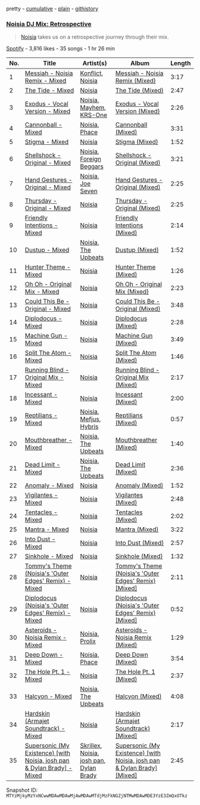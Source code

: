 pretty - [cumulative](/playlists/cumulative/37i9dQZF1DXcoeTjyAlVWI.md) - [plain](/playlists/plain/37i9dQZF1DXcoeTjyAlVWI) - [githistory](https://github.githistory.xyz/mackorone/spotify-playlist-archive/blob/main/playlists/plain/37i9dQZF1DXcoeTjyAlVWI)

### [Noisia DJ Mix: Retrospective](https://open.spotify.com/playlist/37i9dQZF1DXcoeTjyAlVWI)

> <a href="spotify:artist:4YWj8sohRDjL9deiuRvEEY">Noisia</a> takes us on a retrospective journey through their mix.

[Spotify](https://open.spotify.com/user/spotify) - 3,816 likes - 35 songs - 1 hr 26 min

| No. | Title | Artist(s) | Album | Length |
|---|---|---|---|---|
| 1 | [Messiah \- Noisia Remix \- Mixed](https://open.spotify.com/track/6swe9TZ9o4prN2LTJ1Odrf) | [Konflict](https://open.spotify.com/artist/6ksf54VUgZAA4cppWkYNX3), [Noisia](https://open.spotify.com/artist/4YWj8sohRDjL9deiuRvEEY) | [Messiah \- Noisia Remix \(Mixed\)](https://open.spotify.com/album/5Q7rgfWKpM4bhz9pCL8MIg) | 3:17 |
| 2 | [The Tide \- Mixed](https://open.spotify.com/track/1SnbRY5del9OhzUg7Kc6Tm) | [Noisia](https://open.spotify.com/artist/4YWj8sohRDjL9deiuRvEEY) | [The Tide \(Mixed\)](https://open.spotify.com/album/1IvVVbTpYi5gK1l14fZgvS) | 2:47 |
| 3 | [Exodus \- Vocal Version \- Mixed](https://open.spotify.com/track/7vw6omPE4c1T9zygrJsgfy) | [Noisia](https://open.spotify.com/artist/4YWj8sohRDjL9deiuRvEEY), [Mayhem](https://open.spotify.com/artist/1Yy64kzIO5Ryx7iuHqoImy), [KRS\-One](https://open.spotify.com/artist/2gINJ8xw86xawPyGvx1bla) | [Exodus \- Vocal Version \(Mixed\)](https://open.spotify.com/album/6nnhVgFMayGAEUezRLD4VV) | 2:26 |
| 4 | [Cannonball \- Mixed](https://open.spotify.com/track/31GkX1TKkuZ63hdMD4Eo5D) | [Noisia](https://open.spotify.com/artist/4YWj8sohRDjL9deiuRvEEY), [Phace](https://open.spotify.com/artist/3o46xaXZd75wUeb2Zfc4o5) | [Cannonball \(Mixed\)](https://open.spotify.com/album/2qsNPzX2xYCsMsjPsnNa6S) | 3:31 |
| 5 | [Stigma \- Mixed](https://open.spotify.com/track/46f32tCpqUoQKCCO1HDXUK) | [Noisia](https://open.spotify.com/artist/4YWj8sohRDjL9deiuRvEEY) | [Stigma \(Mixed\)](https://open.spotify.com/album/7mpOluPyqJYyfZdzDX5jLq) | 1:52 |
| 6 | [Shellshock \- Original \- Mixed](https://open.spotify.com/track/5Ji4p75DZfgmF1NYrnY7Ly) | [Noisia](https://open.spotify.com/artist/4YWj8sohRDjL9deiuRvEEY), [Foreign Beggars](https://open.spotify.com/artist/0sQ1wgSdRpoysgsa1VnI4G) | [Shellshock \- Original \(Mixed\)](https://open.spotify.com/album/2XXRsWlzYCcBqXYn1FwEvd) | 3:21 |
| 7 | [Hand Gestures \- Original \- Mixed](https://open.spotify.com/track/2S9d3BtI5UDxYO3EbrJsKo) | [Noisia](https://open.spotify.com/artist/4YWj8sohRDjL9deiuRvEEY), [Joe Seven](https://open.spotify.com/artist/6tSiaOS1xbLWk4xfmpcA91) | [Hand Gestures \- Original \(Mixed\)](https://open.spotify.com/album/0enKHi8Ohh2kq81cmxiM4u) | 2:25 |
| 8 | [Thursday \- Original \- Mixed](https://open.spotify.com/track/5a95Ih2FM82cSteyV3gsax) | [Noisia](https://open.spotify.com/artist/4YWj8sohRDjL9deiuRvEEY) | [Thursday \- Original \(Mixed\)](https://open.spotify.com/album/4h6aasTvfnQR512B1tQ1Jk) | 2:25 |
| 9 | [Friendly Intentions \- Mixed](https://open.spotify.com/track/0VVpmUjxPa5avm9KzVtP7W) | [Noisia](https://open.spotify.com/artist/4YWj8sohRDjL9deiuRvEEY) | [Friendly Intentions \(Mixed\)](https://open.spotify.com/album/6oal9E3GOfKx8Au3Wdl6hX) | 2:14 |
| 10 | [Dustup \- Mixed](https://open.spotify.com/track/41hJxqCi3tyn1HqEjKQ3sK) | [Noisia](https://open.spotify.com/artist/4YWj8sohRDjL9deiuRvEEY), [The Upbeats](https://open.spotify.com/artist/5fbq6W6HAncSYaFtlQi7fF) | [Dustup \(Mixed\)](https://open.spotify.com/album/6XBRLr2bnPzeS70pncZNjM) | 1:52 |
| 11 | [Hunter Theme \- Mixed](https://open.spotify.com/track/224pK11ptiu5HnBjEZ64P8) | [Noisia](https://open.spotify.com/artist/4YWj8sohRDjL9deiuRvEEY) | [Hunter Theme \(Mixed\)](https://open.spotify.com/album/0yorgICQqS39GioSV2dD2A) | 1:26 |
| 12 | [Oh Oh \- Original Mix \- Mixed](https://open.spotify.com/track/49miFyH1HbqjkX1stoDKcC) | [Noisia](https://open.spotify.com/artist/4YWj8sohRDjL9deiuRvEEY) | [Oh Oh \- Original Mix \(Mixed\)](https://open.spotify.com/album/7xKyXhc8gfo87GZA58wTEg) | 2:23 |
| 13 | [Could This Be \- Original \- Mixed](https://open.spotify.com/track/1Hg3Dl2IrPj87owkvXzEkN) | [Noisia](https://open.spotify.com/artist/4YWj8sohRDjL9deiuRvEEY) | [Could This Be \- Original \(Mixed\)](https://open.spotify.com/album/6Xkaoxuxq0RAsjY1MjkTI9) | 3:48 |
| 14 | [Diplodocus \- Mixed](https://open.spotify.com/track/6T3XaRGQQusvWBX4FLGoGB) | [Noisia](https://open.spotify.com/artist/4YWj8sohRDjL9deiuRvEEY) | [Diplodocus \(Mixed\)](https://open.spotify.com/album/4zsHRq1u8jtzX4Vp5RHu2Z) | 2:28 |
| 15 | [Machine Gun \- Mixed](https://open.spotify.com/track/7CUpUT4ZqpV1FVTcXZekOx) | [Noisia](https://open.spotify.com/artist/4YWj8sohRDjL9deiuRvEEY) | [Machine Gun \(Mixed\)](https://open.spotify.com/album/59LCDfsJSXcyMhUbQRgBmt) | 3:49 |
| 16 | [Split The Atom \- Mixed](https://open.spotify.com/track/0Z0NHVV3FodkB194U1Xl2s) | [Noisia](https://open.spotify.com/artist/4YWj8sohRDjL9deiuRvEEY) | [Split The Atom \(Mixed\)](https://open.spotify.com/album/4jnFwDod1jVhmw7oHz0uaM) | 1:46 |
| 17 | [Running Blind \- Original Mix \- Mixed](https://open.spotify.com/track/5sPDzUocPgfq9m4WuWvUWo) | [Noisia](https://open.spotify.com/artist/4YWj8sohRDjL9deiuRvEEY) | [Running Blind \- Original Mix \(Mixed\)](https://open.spotify.com/album/07n7uvhFNgRJwClAAVLGh9) | 2:17 |
| 18 | [Incessant \- Mixed](https://open.spotify.com/track/2zvdOL1LTQmRcy4mensTtW) | [Noisia](https://open.spotify.com/artist/4YWj8sohRDjL9deiuRvEEY) | [Incessant \(Mixed\)](https://open.spotify.com/album/24myXXcTRcBoHHdMwBLuyv) | 2:00 |
| 19 | [Reptilians \- Mixed](https://open.spotify.com/track/1s7XgvvAudKFh7rIwp7Dlc) | [Noisia](https://open.spotify.com/artist/4YWj8sohRDjL9deiuRvEEY), [Mefjus](https://open.spotify.com/artist/54qqaSH6byJIb8eFWxe3Pj), [Hybris](https://open.spotify.com/artist/6dvHFhruyFyf26otoWOXKR) | [Reptilians \(Mixed\)](https://open.spotify.com/album/1SeeZSMY4gTLVeQUdEU9SK) | 0:57 |
| 20 | [Mouthbreather \- Mixed](https://open.spotify.com/track/3J0WvMvJgHjhiuUuZnlb3m) | [Noisia](https://open.spotify.com/artist/4YWj8sohRDjL9deiuRvEEY), [The Upbeats](https://open.spotify.com/artist/5fbq6W6HAncSYaFtlQi7fF) | [Mouthbreather \(Mixed\)](https://open.spotify.com/album/15BrGHLcxn10mspgabI9LD) | 1:40 |
| 21 | [Dead Limit \- Mixed](https://open.spotify.com/track/08ABVj3JzSAB4BeHIsSZ3w) | [Noisia](https://open.spotify.com/artist/4YWj8sohRDjL9deiuRvEEY), [The Upbeats](https://open.spotify.com/artist/5fbq6W6HAncSYaFtlQi7fF) | [Dead Limit \(Mixed\)](https://open.spotify.com/album/6eTIXyu91KthqqDZPlEkbb) | 2:36 |
| 22 | [Anomaly \- Mixed](https://open.spotify.com/track/5BKQPMObWBtLrUXghyYYRO) | [Noisia](https://open.spotify.com/artist/4YWj8sohRDjL9deiuRvEEY) | [Anomaly \(Mixed\)](https://open.spotify.com/album/2U8PHT4oD76vnhphOcZUVh) | 1:52 |
| 23 | [Vigilantes \- Mixed](https://open.spotify.com/track/2vrqgJoUZZwcxOyu5OA4FV) | [Noisia](https://open.spotify.com/artist/4YWj8sohRDjL9deiuRvEEY) | [Vigilantes \(Mixed\)](https://open.spotify.com/album/0AMERFhQjYIz4oobM2DpDf) | 2:48 |
| 24 | [Tentacles \- Mixed](https://open.spotify.com/track/3wYUOHjBRvaHFK7Fqg1Tgb) | [Noisia](https://open.spotify.com/artist/4YWj8sohRDjL9deiuRvEEY) | [Tentacles \(Mixed\)](https://open.spotify.com/album/1Km8pfhTwqq9XfjSguBu5Y) | 2:02 |
| 25 | [Mantra \- Mixed](https://open.spotify.com/track/20Na7fzB7bfZEChMRLbfrX) | [Noisia](https://open.spotify.com/artist/4YWj8sohRDjL9deiuRvEEY) | [Mantra \(Mixed\)](https://open.spotify.com/album/4k2eZJlDqtFOQc8ezSqk1N) | 3:22 |
| 26 | [Into Dust \- Mixed](https://open.spotify.com/track/2EGVvKYiniAr1MjeTiGnkH) | [Noisia](https://open.spotify.com/artist/4YWj8sohRDjL9deiuRvEEY) | [Into Dust \(Mixed\)](https://open.spotify.com/album/3zEHBEA8Gn9LK2nq9r0NT7) | 2:57 |
| 27 | [Sinkhole \- Mixed](https://open.spotify.com/track/49xz1YN3PyYafiGc9L4mkj) | [Noisia](https://open.spotify.com/artist/4YWj8sohRDjL9deiuRvEEY) | [Sinkhole \(Mixed\)](https://open.spotify.com/album/2X5xwsUyeDFvoD1tyVRExI) | 1:32 |
| 28 | [Tommy's Theme \(Noisia's 'Outer Edges' Remix\) \- Mixed](https://open.spotify.com/track/6CiRF5pZksBwI3GPyycHu7) | [Noisia](https://open.spotify.com/artist/4YWj8sohRDjL9deiuRvEEY) | [Tommy's Theme \(Noisia's 'Outer Edges' Remix\) \[Mixed\]](https://open.spotify.com/album/1dC5tp70oRFNAyW5Su2GFl) | 2:11 |
| 29 | [Diplodocus \(Noisia's 'Outer Edges' Remix\) \- Mixed](https://open.spotify.com/track/4bdQHn2V81C9NiVuiUQJxJ) | [Noisia](https://open.spotify.com/artist/4YWj8sohRDjL9deiuRvEEY) | [Diplodocus \(Noisia's 'Outer Edges' Remix\) \[Mixed\]](https://open.spotify.com/album/52acXbZAPZBByhFPwwtQI4) | 0:52 |
| 30 | [Asteroids \- Noisia Remix \- Mixed](https://open.spotify.com/track/3dynRKsvTUgMvS56QGerCH) | [Noisia](https://open.spotify.com/artist/4YWj8sohRDjL9deiuRvEEY), [Prolix](https://open.spotify.com/artist/3rNP0CUzTxxuNpc3ze8rXV) | [Asteroids \- Noisia Remix \(Mixed\)](https://open.spotify.com/album/4qqplLU8AJ6dfFCzHIGkQP) | 1:29 |
| 31 | [Deep Down \- Mixed](https://open.spotify.com/track/0GpI7JO0l5k0u9JJobosOE) | [Noisia](https://open.spotify.com/artist/4YWj8sohRDjL9deiuRvEEY), [Phace](https://open.spotify.com/artist/3o46xaXZd75wUeb2Zfc4o5) | [Deep Down \(Mixed\)](https://open.spotify.com/album/6e4mbPYRytFgQJDdcrjqMs) | 3:54 |
| 32 | [The Hole Pt\. 1 \- Mixed](https://open.spotify.com/track/370njgmMmwBKk0LBPFA5Gi) | [Noisia](https://open.spotify.com/artist/4YWj8sohRDjL9deiuRvEEY) | [The Hole Pt\. 1 \(Mixed\)](https://open.spotify.com/album/7kJaKAWPNtWCat0Pcu3bkY) | 2:37 |
| 33 | [Halcyon \- Mixed](https://open.spotify.com/track/5hqXg7AB1vR3PWFx2CaV8i) | [Noisia](https://open.spotify.com/artist/4YWj8sohRDjL9deiuRvEEY), [The Upbeats](https://open.spotify.com/artist/5fbq6W6HAncSYaFtlQi7fF) | [Halcyon \(Mixed\)](https://open.spotify.com/album/20nuU8BNfGzkR64cLv8gXx) | 4:08 |
| 34 | [Hardskin \(Armajet Soundtrack\) \- Mixed](https://open.spotify.com/track/4n9dueMZlTMXmYyp2FqfCc) | [Noisia](https://open.spotify.com/artist/4YWj8sohRDjL9deiuRvEEY) | [Hardskin \(Armajet Soundtrack\) \[Mixed\]](https://open.spotify.com/album/4vGfMl6e348zTdBNXlmxW0) | 2:17 |
| 35 | [Supersonic \(My Existence\) \[with Noisia, josh pan & Dylan Brady\] \- Mixed](https://open.spotify.com/track/7mhj9bjEuhNeMJRdrhpHMm) | [Skrillex](https://open.spotify.com/artist/5he5w2lnU9x7JFhnwcekXX), [Noisia](https://open.spotify.com/artist/4YWj8sohRDjL9deiuRvEEY), [josh pan](https://open.spotify.com/artist/2sfSQ1BOzaFQa3LZj6OGwD), [Dylan Brady](https://open.spotify.com/artist/2Cm6C9PNHioyjRKBfO7n9N) | [Supersonic \(My Existence\) \[with Noisia, josh pan & Dylan Brady\] \[Mixed\]](https://open.spotify.com/album/0NROYd0Sgl96Wg7djSSV7Y) | 2:45 |

Snapshot ID: `MTYzMjkyMzYxNCwwMDAwMDAwMjAwMDAwMTdjMzFkNGZjNTMwMDAwMDE3YzE3ZmQxOTkz`
